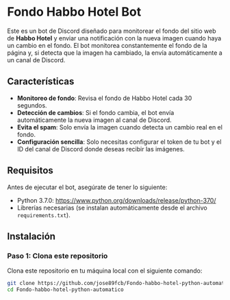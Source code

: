 # Fondo Habbo Hotel Bot

Este es un bot de Discord diseñado para monitorear el fondo del sitio web de **Habbo Hotel** y enviar una notificación con la nueva imagen cuando haya un cambio en el fondo. El bot monitorea constantemente el fondo de la página y, si detecta que la imagen ha cambiado, la envía automáticamente a un canal de Discord.

## Características

- **Monitoreo de fondo**: Revisa el fondo de Habbo Hotel cada 30 segundos.
- **Detección de cambios**: Si el fondo cambia, el bot envía automáticamente la nueva imagen al canal de Discord.
- **Evita el spam**: Solo envía la imagen cuando detecta un cambio real en el fondo.
- **Configuración sencilla**: Solo necesitas configurar el token de tu bot y el ID del canal de Discord donde deseas recibir las imágenes.

## Requisitos

Antes de ejecutar el bot, asegúrate de tener lo siguiente:

- Python 3.7.0: https://www.python.org/downloads/release/python-370/
- Librerías necesarias (se instalan automáticamente desde el archivo `requirements.txt`).

## Instalación

### Paso 1: Clona este repositorio

Clona este repositorio en tu máquina local con el siguiente comando:

```bash
git clone https://github.com/jose89fcb/Fondo-habbo-hotel-python-automatico.git
cd Fondo-habbo-hotel-python-automatico
